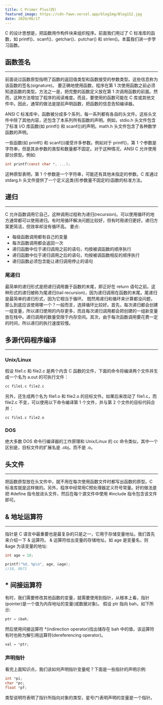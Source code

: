 ```yaml
---
title: C Primer Plus(四)
featured_image: https://cdn-fawn.vercel.app/blogImg/Blog152.jpg
date: 2020/06/17
---
```


C 的设计思想是，把函数用作构件块来组织程序。前面我们用过了 C 标准库的函数，如 printf()、scanf()、getchar()、putchar() 和 strlen()。本篇我们进一步学习函数。

## 函数签名
***  
前面说过函数原型指明了函数的返回值类型和函数接受的参数类型。这些信息称为该函数的签名(signature)。
要正确地使用函数，程序在第 1 次使用函数之前必须知道函数的类型。方法之一是，把完整的函数定义放在第 1 次调用函数的前面。然而，这种方法增加了程序的阅读难度。而且，要使用的函数可能在 C 库或其他文件中。因此，通常的做法是提前声明函数，把函数的信息告知编译器。

ANSI C 标准库中，函数被分成多个系列，每一系列都有各自的头文件。这些头文件中除了其他内容，还包含了本系列所有函数的声明。例如，stdio.h 头文件包含了标准 I/O 库函数(如 printf() 和 scanf())的声明。math.h 头文件包含了各种数学函数的声明。

一些函数(如 printf() 和 scanf())接受许多参数。例如对于 printf()，第 1 个参数是字符串，但是其余参数的类型和数量都不固定。对于这种情况，ANSI C 允许使用部分原型。例如: 
``` c
int printf(const char *, ...);
```

这种原型表明，第 1 个参数是一个字符串，可能还有其他未指定的参数。C 库通过 stdarg.h 头文件提供了一个定义这类(形参数量不固定的)函数的标准方法。

## 递归
***  
C 允许函数调用它自己，这种调用过程称为递归(recursion)。可以使用循环的地方通常都可以使用递归。有时用循环解决问题比较好，但有时用递归更好。递归方案更简洁，但效率却没有循环高。
要点: 
- 每级函数调用都有自己的变量
- 每次函数调用都会返回一次
- 递归函数中位于递归调用之前的语句，均按被调函数的顺序执行
- 递归函数中位于递归调用之后的语句，均按被调函数相反的顺序执行
- 递归函数必须包含能让递归调用停止的语句

### 尾递归
最简单的递归形式是把递归调用置于函数的末尾，即正好在 return 语句之前。这种形式的递归被称为尾递归(tail recursion)，因为递归调用在函数的末尾。尾递归是最简单的递归形式，因为它相当于循环。
既然用递归和循环来计算都没问题，那么到底应该使用哪一个？一般而言，选择循环比较好。首先，每次递归都会创建一组变量，所以递归使用的内存更多，而且每次递归调用都会把创建的一组新变量放在栈中。递归调用的数量受限于内存空间。其次，由于每次函数调用要花费一定的时间，所以递归的执行速度较慢。

## 多源代码程序编译
***  
### Unix/Linux
假设 file1.c 和 file2.c 是两个内含 C 函数的文件，下面的命令将编译两个文件并生成一个名为 a.out 的可执行文件：
``` c
cc file1.c file2.c
```

另外，还生成两个名为 file1.o 和 file2.o 的目标文件。如果后来改动了 file1.c，而 file2.c 不变，可以使用以下命令编译第 1 个文件，并与第 2 个文件的目标代码合并：
``` c
cc file1.c file2.o
```

### DOS
绝大多数 DOS 命令行编译器的工作原理和 Unix/Linux 的 cc 命令类似，其中一个区别是，目标文件的扩展名是 .obj，而不是 .o。

## 头文件
***  
把函数原型放在头文件中，就不用在每次使用函数文件时都写出函数的原型。C 标准库就是这样做的。另外，程序中经常用C预处理器定义符号常量。好的做法是把 #define 指令放进头文件，然后在每个源文件中使用 #include 指令包含该文件即可。

## & 地址运算符
***  
指针是 C 语言中最重要也是最复杂的只是之一，它用于存储变量地址。我们首先来介绍一下 & 运算符。
& 运算符给出变量的存储地址。如 age 是变量名，则 &age 为该变量的地址: 
``` c
int age = 18;

printf("%d, %p\n", age, &age);
//18, 0b71
```

## * 间接运算符
有时，我们需要修改其他函数的变量，就需要使用到指针，从根本上看，指针(pointer)是一个值为内存地址的变量(或数据对象)。
假设 ptr 指向 bah，如下所示: 
``` c
ptr = &bah;
```

然后使用间接运算符 *(indirection operator)找出储存在 bah 中的值，该运算符有时也称为解引用运算符(dereferencing operator)。
``` c
val = *ptr; 
```

### 声明指针
看完上面知识点，我们该如何声明指针变量呢？下面是一些指针的声明示例: 
``` c
int *pi;
char *pc;
float *pf;
```

类型说明符表明了指针所指向对象的类型，星号(*)表明声明的变量是一个指针。